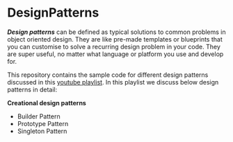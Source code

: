# DesignPatterns

***Design patterns*** can be defined as typical solutions to common problems in object oriented design. They are like pre-made templates or blueprints that you can customise to solve a recurring design problem in your code. They are super useful, no matter what language or platform you use and develop for.

This repository contains the sample code for different design patterns discussed in this [youtube playlist](https://www.youtube.com/playlist?list=PL5H48FA8Q0RqKLS7A49kdNvb64eiJ4ddK). In this playlist we discuss below design patterns in detail:

**Creational design patterns**
- Builder Pattern
- Prototype Pattern
- Singleton Pattern
